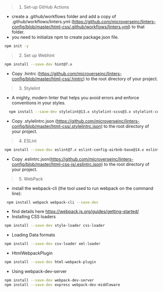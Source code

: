 > 1. Set-up GitHub Actions
- create a .github/workflows folder and add a copy of .github/workflows/linters.yml (https://github.com/microverseinc/linters-config/blob/master/html-css/.github/workflows/linters.yml) to that folder.
- you need to initialize npm to create package.json file.
```sh
npm init -y
``` 

> 2. Set up Webhint
```sh
npm install --save-dev hint@7.x
``` 
- Copy .hintrc (https://github.com/microverseinc/linters-config/blob/master/html-css/.hintrc) to the root directory of your project.

> 3. Stylelint
- A mighty, modern linter that helps you avoid errors and enforce conventions in your styles.
```sh
  npm install --save-dev stylelint@13.x stylelint-scss@3.x stylelint-config-standard@21.x stylelint-csstree-validator@1.x
```
- Copy .stylelintrc.json (https://github.com/microverseinc/linters-config/blob/master/html-css/.stylelintrc.json) to the root directory of your project.

> 4. ESLint
```sh
npm install --save-dev eslint@7.x eslint-config-airbnb-base@14.x eslint-plugin-import@2.x babel-eslint@10.x
```
- Copy .eslintrc.json(https://github.com/microverseinc/linters-config/blob/master/html-css-js/.eslintrc.json) to the root directory of your project.

> 5. WebPack
- install the webpack-cli (the tool used to run webpack on the command line):
```sh
 npm install webpack webpack-cli --save-dev
```
- find details here https://webpack.js.org/guides/getting-started/
- Installing CSS loaders
```sh
npm install --save-dev style-loader css-loader
```
- Loading Data formats
```sh
npm install --save-dev csv-loader xml-loader
```
- HtmlWebpackPlugin
```sh
npm install --save-dev html-webpack-plugin
```
- Using webpack-dev-server
```sh
npm install --save-dev webpack-dev-server 
npm install --save-dev express webpack-dev-middleware
```